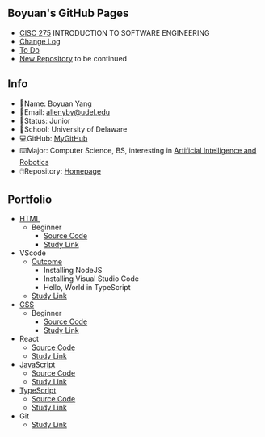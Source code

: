 ## Boyuan's GitHub Pages

- [CISC 275](https://catalog.udel.edu/preview_course_nopop.php?catoid=47&coid=273278) INTRODUCTION TO SOFTWARE ENGINEERING
- [Change Log](https://github.com/boyuan1228/boyuan1228.github.io/blob/main/Required%20New%20Sections/Change%20Log.md)
- [To Do](https://github.com/boyuan1228/boyuan1228.github.io/blob/main/Required%20New%20Sections/To%20Do.md)
- [New Repository](https://github.com/boyuan1228/react_app_boyuan.github.io) to be continued

## Info
- 📛Name: Boyuan Yang
- 📧Email: allenyby@udel.edu
- 👨Status: Junior
- 🏫School: University of Delaware
- 💻GitHub: [MyGitHub](https://github.com/boyuan1228)
- ⌨️Major: Computer Science, BS, interesting in [Artificial Intelligence and Robotics](https://www.cis.udel.edu/research/artificial-intelligence/)
- 🖱️Repository: [Homepage](https://github.com/boyuan1228/boyuan1228.github.io/blob/main/README.md)


## **Portfolio**
- [HTML](https://boyuan1228.github.io/Achievements/boyuanpages.html)
  - Beginner
    - [Source Code](https://github.com/boyuan1228/boyuan1228.github.io/blob/main/Achievements/boyuanpages.html)
    - [Study Link](https://htmldog.com/guides/html/)
- VScode
  - [Outcome](https://github.com/boyuan1228/boyuan1228.github.io/blob/main/Achievements/VScode.png)
    - Installing NodeJS
    - Installing Visual Studio Code
    - Hello, World in TypeScript
  - [Study Link](https://neu-se.github.io/CS4530-CS5500-Spring-2021/tutorials/week1-getting-started)
- [CSS](https://boyuan1228.github.io/Achievements/csspages.html) 
  - Beginner
    - [Source Code](https://github.com/boyuan1228/boyuan1228.github.io/blob/main/Achievements/csspages.html)
    - [Study Link](https://htmldog.com/guides/css/)
- React
  - [Source Code](https://github.com/boyuan1228/react_app_boyuan.github.io)
  - [Study Link](https://reactjs.org/tutorial/tutorial.html)
- [JavaScript](https://boyuan1228.github.io/Achievements/JS/index.html)
  - [Source Code](https://github.com/boyuan1228/boyuan1228.github.io/blob/main/Achievements/JS/index.html)
  - [Study Link](https://htmldog.com/guides/javascript/)
- [TypeScript](https://github.com/boyuan1228/boyuan1228.github.io/blob/main/Achievements/TypeS/index.ts)
  - [Source Code](https://github.com/boyuan1228/boyuan1228.github.io/blob/main/Achievements/TypeS/TS.ts)
  - [Study Link](https://www.typescriptlang.org/docs/handbook/typescript-in-5-minutes.html)
- Git
  - [Study Link](https://www.atlassian.com/git/tutorials/git-bash)






